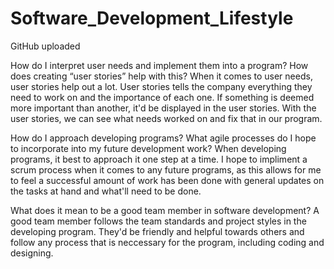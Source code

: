 # Software_Development_Lifestyle
GitHub uploaded

How do I interpret user needs and implement them into a program? How does creating “user stories” help with this?
When it comes to user needs, user stories help out a lot. User stories tells the company everything they need to work on and the importance of each one. If something is deemed more important than another, it'd be displayed in the user stories. With the user stories, we can see what needs worked on and fix that in our program.

How do I approach developing programs? What agile processes do I hope to incorporate into my future development work?
When developing programs, it best to approach it one step at a time. I hope to impliment a scrum process when it comes to any future programs, as this allows for me to feel a successful amount of work has been done with general updates on the tasks at hand and what'll need to be done.

What does it mean to be a good team member in software development?
A good team member follows the team standards and project styles in the developing program. They'd be friendly and helpful towards others and follow any process that is neccessary for the program, including coding and designing.
